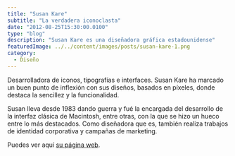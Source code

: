 ```yaml
---
title: "Susan Kare"
subtitle: "La verdadera iconoclasta"
date: "2012-08-25T15:30:00.0100"
type: "blog"
description: "Susan Kare es una diseñadora gráfica estadounidense"
featuredImage: ../../content/images/posts/susan-kare-1.png
category:
  - Diseño
---
```


Desarrolladora de iconos, tipografías e interfaces. Susan Kare ha marcado un buen punto de inflexión con sus diseños, basados en píxeles, donde destaca la sencillez y la funcionalidad.

Susan lleva desde 1983 dando guerra y fué la encargada del desarrollo de la interfaz clásica de Macintosh, entre otras, con la que se hizo un hueco entre lo más destacados. Como diseñadora que es, también realiza trabajos de identidad corporativa y campañas de marketing.

Puedes ver aquí [su página web](https://www.kare.com).
